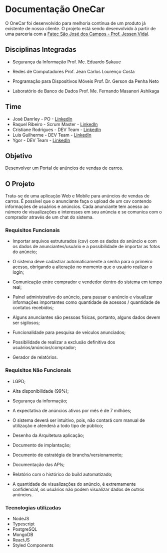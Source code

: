 # Documentação OneCar

O OneCar foi desenvolvido para melhoria contínua de um produto já existente de nosso cliente.  O projeto está sendo desenvolvido à partir de uma parceria com a [Fatec São José dos Campos - Prof. Jessen Vidal](https://fatecsjc-prd.azurewebsites.net/). 

## Disciplinas Integradas

- Segurança da Informação
  Prof. Me. Eduardo Sakaue

- Redes de Computadores
  Prof. Jean Carlos Lourenço Costa

- Programação para Dispositivos Móveis
  Prof. Dr. Gerson da Penha Neto

- Laboratório de Banco de Dados
  Prof. Me. Fernando Masanori Ashikaga

## Time

- José Danrley - PO - [LinkedIn](https://www.linkedin.com/in/jos%C3%A9-danrley-069827191)
- Raquel Ribeiro - Scrum Master - [LinkedIn](https://www.linkedin.com/in/raquel-rodrigues-ribeiro-a9537818b)
- Cristiane Rodrigues - DEV Team - [LinkedIn](https://www.linkedin.com/in/cristiane-rodrigues-20b3b61b2)
- Luis Guilherme - DEV Team - [LinkedIn](https://www.linkedin.com/mwlite/in/luis-guilherme-a17b58185)
- Ygor - DEV Team - [LinkedIn](https://www.linkedin.com/in/ygor-melo-18a172214)


## Objetivo

Desenvolver um Portal de anúncios de vendas de carros.

## O Projeto

Trata-se de uma aplicação Web e Mobile para anúncios de vendas de carros. É possível que o anunciante faça o upload de um csv contendo informações de usuários e anúncios. Cada anunciante tem acesso ao número de visualizações e interesses em seu anúncia e se comunica com o comprador através de um chat do sistema.

### Requisitos Funcionais

- Importar arquivos estruturados (csv) com os dados do anúncio e com os dados de anunciantes/usuário e a possibilidade de importar as fotos do anúncio;

- O sistema deve cadastrar automaticamente a senha para o primeiro acesso, obrigando a alteração no momento que o usuário realizar o login;

- Comunicação entre comprador e vendedor dentro do sistema em tempo real;

- Painel administrativo do anúncio, para pausar o anúncio e visualizar informações importantes como quantidade de acessos / quantidade de contatos recebidos;

- Alguns anunciantes são pessoas físicas, portanto, alguns dados devem ser sigilosos;

- Funcionalidade para pesquisa de veículos anunciados;

- Possibilidade de realizar a exclusão definitiva dos usuários/anúncios/comprador;

- Gerador de relatórios.

### Requisitos Não Funcionais

- LGPD;

- Alta disponibilidade (99%);

- Segurança da informação;

- A expectativa de anúncios ativos por mês é de 7 milhões;

- O sistema deverá ser intuitivo, pois, não contará com manual de utilização e atenderá a todo tipo de público;

- Desenho da Arquitetura aplicação;

- Documento de implantação;

- Documento de estratégia de branchs/versionamento;

- Documentação das APIs;

- Relatório com o histórico do build automatizado;

- A quantidade de visualizações do anúncio, é extremamente confidencial, os usuários não podem visualizar dados de outros anúncios.

### Tecnologias utilizadas

- NodeJS
- Typescript
- PostgreSQL
- MongoDB
- ReactJS
- Styled Components
